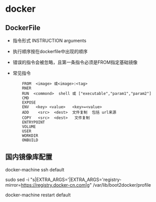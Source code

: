 # docker


## DockerFile
 * 指令形式 INSTRUCTION arguments
 * 执行顺序按在dockerfile中出现的顺序
 * 错误的指令会被忽略，且第一条指令必须是FROM指定基础镜像
 * 常见指令
      
             
           FROM  <image> 或<image>:<tag>
           RNER
           RUN  <commond>  shell 或 ["executable","param1","param2"]
           CMD
           EXPOSE
           ENV   <key> <value>   <key>=<value>
           ADD    <src>  <dest>  文件复制  包括 url来源
           COPY   <src>  <dest>   文件复制
           ENTRYPOINT
           VOLUME
           USER
           WORKDIR
           ONBUILD
           
           
## 国内镜像库配置

docker-machine ssh default 

sudo  sed -i  "s|EXTRA_ARGS='|EXTRA_ARGS='registry-mirror=https://registry.docker-cn.com|g"  /var/lib/boot2docker/profile

docker-machine restart default


           
           
             
